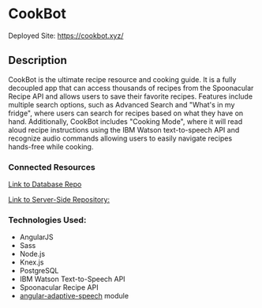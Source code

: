 # CookBot

Deployed Site: https://cookbot.xyz/

## Description
CookBot is the ultimate recipe resource and cooking guide. It is a fully decoupled app that can access thousands of recipes from the Spoonacular Recipe API and allows users to save their favorite recipes. Features include multiple search options, such as Advanced Search and "What's in my fridge", where users can search for recipes based on what they have on hand. Additionally, CookBot includes "Cooking Mode", where it will read aloud recipe instructions using the IBM Watson text-to-speech API and recognize audio commands allowing users to easily navigate recipes hands-free while cooking.

### Connected Resources
[Link to Database Repo](https://github.com/lfollansbee/CookBot_database)

[Link to Server-Side Repository:](https://github.com/lfollansbee/CookBot_server_side)

### Technologies Used:
* AngularJS
* Sass
* Node.js
* Knex.js
* PostgreSQL
* IBM Watson Text-to-Speech API
* Spoonacular Recipe API
* [angular-adaptive-speech](https://github.com/janantala/angular-adaptive-speech) module
